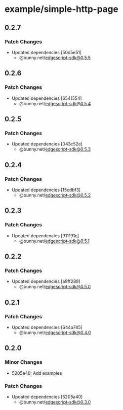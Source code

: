 # example/simple-http-page

## 0.2.7

### Patch Changes

- Updated dependencies [50d5e51]
  - @bunny.net/edgescript-sdk@0.5.5

## 0.2.6

### Patch Changes

- Updated dependencies [6541554]
  - @bunny.net/edgescript-sdk@0.5.4

## 0.2.5

### Patch Changes

- Updated dependencies [043c52e]
  - @bunny.net/edgescript-sdk@0.5.3

## 0.2.4

### Patch Changes

- Updated dependencies [15cdbf3]
  - @bunny.net/edgescript-sdk@0.5.2

## 0.2.3

### Patch Changes

- Updated dependencies [911191c]
  - @bunny.net/edgescript-sdk@0.5.1

## 0.2.2

### Patch Changes

- Updated dependencies [a9ff289]
  - @bunny.net/edgescript-sdk@0.5.0

## 0.2.1

### Patch Changes

- Updated dependencies [644a745]
  - @bunny.net/edgescript-sdk@0.4.0

## 0.2.0

### Minor Changes

- 5205a40: Add examples

### Patch Changes

- Updated dependencies [5205a40]
  - @bunny.net/edgescript-sdk@0.3.0
